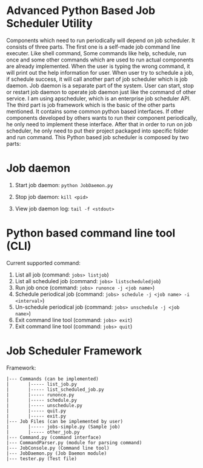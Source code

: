 Advanced Python Based Job Scheduler Utility
==============
Components which need to run periodically will depend on job scheduler. It consists of three parts. 
The first one is a self-made job command line executer. Like shell command, Some commands like help, schedule, run once and some other commands which are used to run actual components are already implemented. 
When the user is typing the wrong command, it will print out the help information for user. 
When user try to schedule a job, if schedule success, it will call another part of job scheduler which is job daemon. 
Job daemon is a separate part of the system. User can start, stop or restart job daemon to operate job daemon just like the command of other service. I am using apscheduler, which is an enterprise job scheduler API. 
The third part is job framework which is the basic of the other parts mentioned. It contains some common python based interfaces. If other components developed by others wants to run their component periodically, he only need to implement these interface. After that in order to run on job scheduler, he only need to put their project packaged into specific folder and run command.
This Python based job scheduler is composed by two parts:

Job daemon
=====================
1. Start job daemon:
`python JobDaemon.py`

2. Stop job daemon:
`kill <pid>`

3. View job daemon log:
`tail -f <stdout>`


Python based command line tool (CLI)
==================
Current supported command:

1. List all job (command: `jobs> listjob`)
2. List all scheduled job (command: `jobs> listscheduledjob`)
3. Run job once (command: `jobs> runonce -j <job name>`)
4. Schedule periodical job (command: `jobs> schedule -j <job name> -i <interval>`)
5. Un-schedule periodical job (command: `jobs> unschedule -j <job name>`)
6. Exit command line tool (command: `jobs> exit`)
7. Exit command line tool (command: `jobs> quit`)

Job Scheduler Framework
==================
Framework:
```
|--- Commands (can be implemented)
|       |----- list_job.py
|       |----- list_scheduled_job.py
|       |----- runonce.py      
|       |----- schedule.py
|       |----- unschedule.py
|       |----- quit.py
|       |----- exit.py
|--- Job Files (can be implemented by user)
|       |----- jobs-simple.py (Sample job)
|       |----- other_job.py
|--- Command.py (command interface)
|--- CommandParser.py (module for parsing command)
|--- JobConsole.py (Command line tool)
|--- JobDaemon.py (Job Daemon module)
|--- tester.py (Test file)
```

